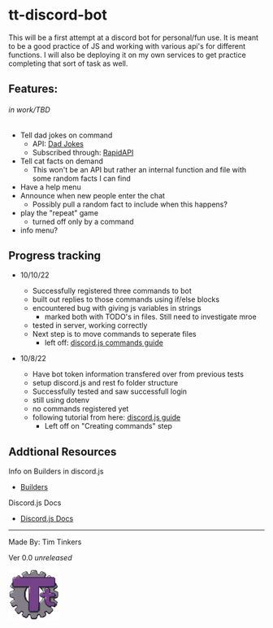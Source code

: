 # tt-discord-bot

This will be a first attempt at a discord bot for personal/fun use.  It is meant to be a good practice of JS and working with various api's for different functions.  I will also be deploying it on my own services to get practice completing that sort of task as well.

## Features: 
###### *in work/TBD*
- Tell dad jokes on command
  - API: [Dad Jokes](https://dadjokes.io)
  - Subscribed through: [RapidAPI](https://www.rapidapi.com)
- Tell cat facts on demand
  - This won't be an API but rather an internal function and file with some random facts I can find
- Have a help menu
- Announce when new people enter the chat
  - Possibly pull a random fact to include when this happens?
- play the "repeat" game
  - turned off only by a command
- info menu?


## Progress tracking

- 10/10/22
  - Successfully registered three commands to bot
  - built out replies to those commands using if/else blocks
  - encountered bug with giving js variables in strings
    - marked both with TODO's in files.  Still need to investigate mroe
  - tested in server, working correctly
  - Next step is to move commands to seperate files
    - left off: [discord.js commands guide](https://discordjs.guide/creating-your-bot/command-handling.html#individual-command-files)

- 10/8/22
  - Have bot token information transfered over from previous tests
  - setup discord.js and rest fo folder structure
  - Successfully tested and saw successfull login
  - still using dotenv
  - no commands registered yet
  - following tutorial from here: [discord.js guide](https://discordjs.guide/creating-your-bot/)
    - Left off on "Creating commands" step

## Addtional Resources

Info on Builders in discord.js
- [Builders](https://discordjs.guide/popular-topics/builders.html)

Discord.js Docs
- [Discord.js Docs](https://discord.js.org/#/docs/discord.js/main/general/welcome)
    
---
Made By: Tim Tinkers

Ver 0.0 *unreleased*

<img src="./img/Logo_Tt-Gear_r1.png" alt="Personal Logo" width="100"/>